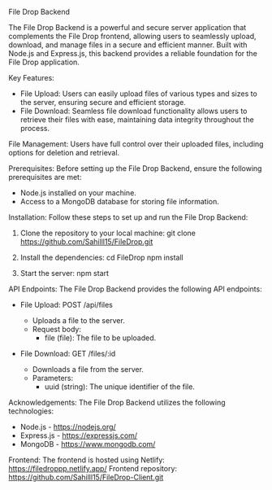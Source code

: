 
File Drop Backend

The File Drop Backend is a powerful and secure server application that complements the File Drop frontend, allowing users to seamlessly upload, download, and manage files in a secure and efficient manner. Built with Node.js and Express.js, this backend provides a reliable foundation for the File Drop application.

Key Features:
- File Upload: Users can easily upload files of various types and sizes to the server, ensuring secure and efficient storage.
- File Download: Seamless file download functionality allows users to retrieve their files with ease, maintaining data integrity throughout the process.

File Management:
Users have full control over their uploaded files, including options for deletion and retrieval.

Prerequisites:
Before setting up the File Drop Backend, ensure the following prerequisites are met:
- Node.js installed on your machine.
- Access to a MongoDB database for storing file information.

Installation:
Follow these steps to set up and run the File Drop Backend:

1. Clone the repository to your local machine:
   git clone https://github.com/Sahilll15/FileDrop.git

2. Install the dependencies:
   cd FileDrop
   npm install

3. Start the server:
   npm start

API Endpoints:
The File Drop Backend provides the following API endpoints:

- File Upload: POST /api/files
  - Uploads a file to the server.
  - Request body:
    - file (file): The file to be uploaded.

- File Download: GET /files/:id
  - Downloads a file from the server.
  - Parameters:
    - uuid (string): The unique identifier of the file.

Acknowledgements:
The File Drop Backend utilizes the following technologies:

- Node.js - https://nodejs.org/
- Express.js - https://expressjs.com/
- MongoDB - https://www.mongodb.com/

Frontend:
The frontend is hosted using Netlify: https://filedroppp.netlify.app/
Frontend repository: https://github.com/Sahilll15/FileDrop-Client.git
